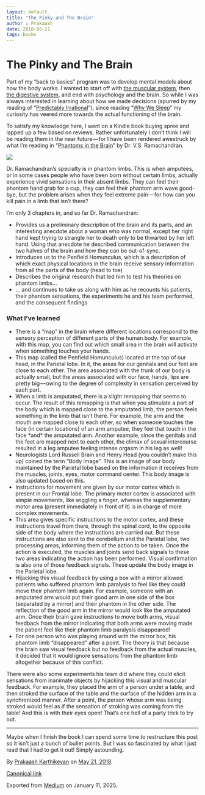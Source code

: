 ```yaml
---
layout: default
title: "The Pinky and The Brain"
author : Prakaash
date: 2018-05-21
tags: books
---
```


# The Pinky and The Brain

Part of my “back to basics” program was to develop mental models about how the body works. I wanted to start off with [the muscular system](https://medium.com/klein-bottle-shaped-rocks/we-are-what-we-eat-part-1-on-exercise-6dcbf3d6180f), then [the digestive system](https://medium.com/klein-bottle-shaped-rocks/notes-from-the-cheese-trap-b31101be0041), and end with psychology and the brain. So while I was always interested in learning about how we made decisions (spurred by my reading of “[Predictably Irrational](https://www.amazon.com/dp/B002C949KE/ref%3Ddp-kindle-redirect?_encoding=UTF8&btkr=1)”), since reading “[Why We Sleep](https://medium.com/klein-bottle-shaped-rocks/takeaways-from-why-we-sleep-d680d44ba07a)” my curiosity has veered more towards the actual functioning of the brain.

To satisfy my knowledge here, I went on a Kindle book buying spree and lapped up a few based on reviews. Rather unfortunately I don’t think I will be reading them in the near future — for I have been rendered awestruck by what I’m reading in “[Phantoms in the Brain](https://www.amazon.com/Phantoms-Brain-Probing-Mysteries-Human/dp/0688172172)” by Dr. V.S. Ramachandran.

![](https://cdn-images-1.medium.com/max/800/1*Tr75EJDjPk9bZ4hIdrEepA.jpeg)

Dr. Ramachandran’s specialty is in phantom limbs. This is when amputees, or in some cases people who have been born without certain limbs, actually experience vivid sensations in their absent limbs. They can feel their phantom hand grab for a cup, they can feel their phantom arm wave good-bye, but the problem arises when they feel extreme pain — for how can you kill pain in a limb that isn’t there?

I’m only 3 chapters in, and so far Dr. Ramachandran:

* Provides us a preliminary description of the brain and its parts, and an interesting anecdote about a woman who was normal, except her right hand kept trying to strangle her to death only to be thwarted by her left hand. Using that anecdote he described communication between the two halves of the brain and how they can be out-of-sync.
* Introduces us to the Penfield Homunculus, which is a description of which exact physical locations in the brain receive sensory information from all the parts of the body (head to toe)
* Describes the original research that led him to test his theories on phantom limbs…
* … and continues to take us along with him as he recounts his patients, their phantom sensations, the experiments he and his team performed, and the consequent findings

### What I’ve learned

* There is a “map” in the brain where different locations correspond to the sensory perception of different parts of the human body. For example, with this map, you can find out which small area in the brain will activate when something touches your hands.
* This map (called the Penfield Homunculus) located at the top of our head, in the Parietal lobe. In it, the areas for our genitals and our feet are close to each other. The area associated with the trunk of our body is actually small, but the areas associated with our face, hands, lips are pretty big — owing to the degree of complexity in sensation perceived by each part.
* When a limb is amputated, there is a slight remapping that seems to occur. The result of this remapping is that when you stimulate a part of the body which is mapped close to the amputated limb, the person feels something in the limb that isn’t there. For example, the arm and the mouth are mapped close to each other, so when someone touches the face (in certain locations) of an arm amputee, they feel that touch in the face \*and\* the amputated arm. Another example, since the genitals and the feet are mapped next to each other, the climax of sexual intercourse resulted in a leg amputee feeling intense orgasm in his leg as well!
* Neurologists Lord Russell Brain and Henry Head (you couldn’t make this up) coined the term “Body image”. This is an image of our body maintained by the Parietal lobe based on the information it receives from the muscles, joints, eyes, motor command center. This body image is also updated based on this.
* Instructions for movement are given by our motor cortex which is present in our Frontal lobe. The primary motor cortex is associated with simple movements, like wiggling a finger, whereas the supplementary motor area (present immediately in front of it) is in charge of more complex movements.
* This area gives specific instructions to the motor cortex, and these instructions travel from there, through the spinal cord, to the opposite side of the body where the instructions are carried out. But these instructions are also sent to the cerebellum and the Parietal lobe, two processing areas, informing them of the action to be taken. Once the action is executed, the muscles and joints send back signals to these two areas indicating the action has been performed. Visual confirmation is also one of those feedback signals. These update the body image in the Parietal lobe.
* Hijacking this visual feedback by using a box with a mirror allowed patients who suffered phantom limb paralysis to feel like they could move their phantom limb again. For example, someone with an amputated arm would put their good arm in one side of the box (separated by a mirror) and their phantom in the other side. The reflection of the good arm in the mirror would look like the amputated arm. Once their brain gave instructions to move both arms, visual feedback from the mirror indicating that both arms were moving made the patient feel like their phantom limb paralysis disappeared!
* For one person who was playing around with the mirror box, his phantom limb “disappeared” after a point. The theory is that because the brain saw visual feedback but no feedback from the actual muscles, it decided that it would ignore sensations from the phantom limb altogether because of this conflict.

There were also some experiments his team did where they could elicit sensations from inanimate objects by hijacking this visual and muscular feedback. For example, they placed the arm of a person under a table, and then stroked the surface of the table and the surface of the hidden arm in a synchronized manner. After a point, the person whose arm was being stroked would feel as if the sensation of stroking was coming from the table! And this is with their eyes open! That’s one hell of a party trick to try out.

---

Maybe when I finish the book I can spend some time to restructure this post so it isn’t just a bunch of bullet points. But I was so fascinated by what I just read that I had to get it out! Simply astounding.

By [Prakaash Karthikeyan](https://medium.com/%40prakaashkarthik) on [May 21, 2018](https://medium.com/p/6d0e5db521ad).

[Canonical link](https://medium.com/%40prakaashkarthik/the-pinky-and-the-brain-6d0e5db521ad)

Exported from [Medium](https://medium.com) on January 11, 2025.

